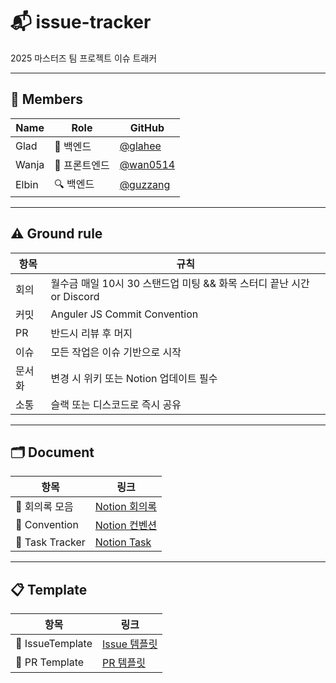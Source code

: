 # 📬 issue-tracker

2025 마스터즈 팀 프로젝트 이슈 트래커

---

## 👥 Members

| Name  | Role     | GitHub                                   |
|-------|----------|------------------------------------------|
| Glad  | 🧠 백엔드   | [@glahee](https://github.com/gladhee)    |
| Wanja | 🎨 프론트엔드 | [@wan0514](https://github.com/wan0514)   |
| Elbin | 🔍 백엔드   | [@guzzang](https://github.com/guzzang) |

---

## ⚠️ Ground rule

| 항목 | 규칙                                             |
|------|------------------------------------------------|
| 회의 | 월수금 매일 10시 30 스탠드업 미팅 && 화목 스터디 끝난 시간 or Discord |
| 커밋 | Anguler JS Commit Convention                   |
| PR | 반드시 리뷰 후 머지                                    |
| 이슈 | 모든 작업은 이슈 기반으로 시작                              |
| 문서화 | 변경 시 위키 또는 Notion 업데이트 필수                      |
| 소통 | 슬랙 또는 디스코드로 즉시 공유                              |

---

## 🗂️ Document

| 항목              | 링크                                                                                                                                |
|-----------------|-----------------------------------------------------------------------------------------------------------------------------------|
| 📌 회의록 모음       | [Notion 회의록](https://proximal-parsnip-285.notion.site/1ec5e2e939498077afd7d74c33012aff?v=1ec5e2e939498048bc8c000c444a12c6&pvs=4)                                                                           |
| 🐛 Convention   | [Notion 컨벤션](https://proximal-parsnip-285.notion.site/All-Convention-1ec5e2e93949809fbff0eaa8819024f9?pvs=4)                      |
| 📄 Task Tracker | [Notion Task](https://proximal-parsnip-285.notion.site/1ec5e2e9394980b79425d145424023f3?v=1ec5e2e9394980f096c8000cc1408c0b&pvs=4) |

---

## 📋 Template

| 항목               | 링크                                          |
|------------------|---------------------------------------------|
| 📌 IssueTemplate | [Issue 템플릿](./.github/ISSUE_TEMPLATE)       |
| 🐛 PR Template   | [PR 템플릿](./.github/pull_request_template)   |

